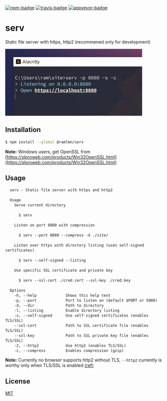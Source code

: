 [![npm-badge](https://img.shields.io/npm/v/@ramlmn/serv.svg?&style=flat-square)](https://www.npmjs.com/package/@ramlmn/serv)
[![travis-badge](https://img.shields.io/travis/ramlmn/serv/master.svg?label=Travis&style=flat-square)](https://travis-ci.org/ramlmn/serv)
[![appveyor-badge](https://img.shields.io/appveyor/ci/r0mflip/serv.svg?label=AppVeyor&style=flat-square)](https://ci.appveyor.com/project/r0mflip/serv)

# serv

Static file server with https, http2 (recommened only for development)

![terminal.png](snap/terminal.png)

## Installation

``` bash
$ npm install --global @ramlmn/serv
```

**Note:** Windows users, get OpenSSL from
[https://slproweb.com/products/Win32OpenSSL.html](https://slproweb.com/products/Win32OpenSSL.html)


## Usage

```
  serv - Static file server with https and http2

  Usage
    Serve current directory

      $ serv

    Listen on port 8080 with compression

      $ serv --port 8080 --compress -d ./site/

    Listen over https with directory listing (uses self-signed certificates)

      $ serv --self-signed --listing

    Use specific SSL certificate and private key

      $ serv --ssl-cert ./cred.cert --ssl-key ./cred.key

  Options
    -h, --help             Shows this help text
    -p, --port             Port to listen on (default $PORT or 5000)
    -d, --dir              Path to directory
    -l, --listing          Enable directory listing
    -s, --self-signed      Use self-signed certificates (enables TLS/SSL)
    --ssl-cert             Path to SSL certificate file (enables TLS/SSL)
    --ssl-key              Path to SSL private key file (enables TLS/SSL)
    -2, --http2            Use http2 (enables TLS/SSL)
    -c, --compress         Enables compression (gzip)
```

**Note:** Currently no browser supports http2 without TLS, `--http2` currently is
worthy only when TLS/SSL is enabled
[(ref)](https://nodejs.org/api/http2.html#http2_server_side_example)


## License

[MIT](LICENSE)
